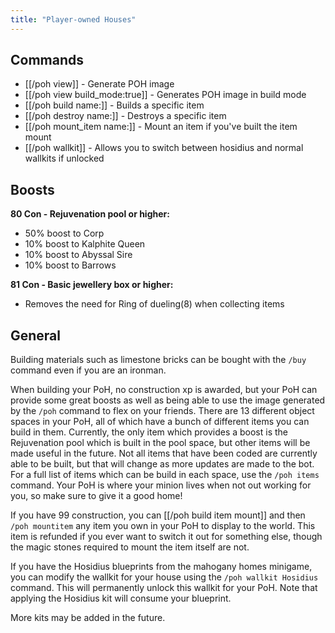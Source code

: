 ```yaml
---
title: "Player-owned Houses"
---
```


## Commands

- [[/poh view]] - Generate POH image
- [[/poh view build_mode\:true]] - Generates POH image in build mode
- [[/poh build name\:]] - Builds a specific item
- [[/poh destroy name\:]] - Destroys a specific item
- [[/poh mount_item name\:]] - Mount an item if you've built the item mount
- [[/poh wallkit]] - Allows you to switch between hosidius and normal wallkits if unlocked

## Boosts

**80 Con - Rejuvenation pool or higher:**

- 50% boost to Corp
- 10% boost to Kalphite Queen
- 10% boost to Abyssal Sire
- 10% boost to Barrows

**81 Con - Basic jewellery box or higher:**

- Removes the need for Ring of dueling(8) when collecting items

## General

Building materials such as limestone bricks can be bought with the `/buy` command even if you are an ironman.

When building your PoH, no construction xp is awarded, but your PoH can provide some great boosts as well as being able to use the image generated by the `/poh` command to flex on your friends. There are 13 different object spaces in your PoH, all of which have a bunch of different items you can build in them. Currently, the only item which provides a boost is the Rejuvenation pool which is built in the pool space, but other items will be made useful in the future. Not all items that have been coded are currently able to be built, but that will change as more updates are made to the bot. For a full list of items which can be build in each space, use the `/poh items` command. Your PoH is where your minion lives when not out working for you, so make sure to give it a good home!

If you have 99 construction, you can [[/poh build item mount]] and then `/poh mountitem` any item you own in your PoH to display to the world. This item is refunded if you ever want to switch it out for something else, though the magic stones required to mount the item itself are not.

If you have the Hosidius blueprints from the mahogany homes minigame, you can modify the wallkit for your house using the `/poh wallkit Hosidius` command. This will permanently unlock this wallkit for your PoH. Note that applying the Hosidius kit will consume your blueprint.

More kits may be added in the future.
